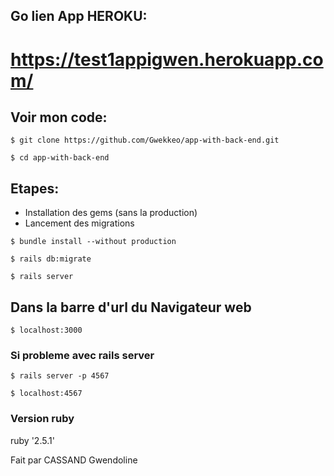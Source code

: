 ## Go lien App HEROKU:
# https://test1appigwen.herokuapp.com/

## Voir mon code:
```
$ git clone https://github.com/Gwekkeo/app-with-back-end.git
```
```
$ cd app-with-back-end
```

## Etapes:
* Installation des gems (sans la production)
* Lancement des migrations

```
$ bundle install --without production
```
```
$ rails db:migrate
```
```
$ rails server
```

## Dans la barre d'url du Navigateur web
```
$ localhost:3000
```

### Si probleme avec rails server
```
$ rails server -p 4567
```
```
$ localhost:4567
```

### Version ruby
ruby '2.5.1'

Fait par CASSAND Gwendoline
